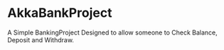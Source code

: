 # AkkaBankProject

A Simple BankingProject Designed to allow someone to Check Balance, Deposit and Withdraw.
